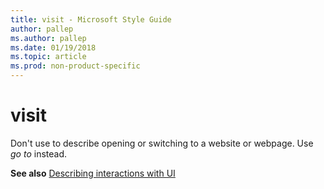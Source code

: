 ```yaml
---
title: visit - Microsoft Style Guide
author: pallep
ms.author: pallep
ms.date: 01/19/2018
ms.topic: article
ms.prod: non-product-specific
---
```


# visit

Don't use to describe opening or switching to a website or webpage. Use *go to* instead.

**See also** [Describing interactions with UI](~/procedures-instructions/describing-interactions-with-ui.md)
